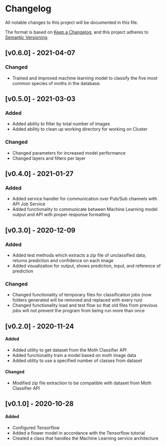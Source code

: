 # Changelog
All notable changes to this project will be documented in this file.

The format is based on [Keep a Changelog](https://keepachangelog.com/en/1.0.0/),
and this project adheres to [Semantic Versioning](https://semver.org/spec/v2.0.0.html).

## [v0.6.0] - 2021-04-07
### Changed
- Trained and improved machine learning model to classify the five most common species of moths in the database. 

## [v0.5.0] - 2021-03-03

### Added
- Added ability to filter by total number of images
- Added ability to clean up working directory for working on Cluster
### Changed
- Changed parameters for increased model performance
- Changed layers and filters per layer

## [v0.4.0] - 2021-01-27

### Added
- Added service handler for communication over Pub/Sub channels with API Job Service
- Added functionality to communicate between Machine Learning model output and API with proper response formatting

## [v0.3.0] - 2020-12-09

### Added
- Added test methods which extracts a zip file of unclassified data, returns prediction and confidence on each image
- Added visualization for output, shows prediction, input, and reference of prediction

### Changed
- Changed functionality of temporary files for classification jobs (now folders generated will be removed and replaced with every run)
- Changed functionality load and test flow so that old files from previous jobs will not prevent the program from being run more than once

## [v0.2.0] - 2020-11-24
#### Added
- Added utility to get dataset from the Moth Classifier API
- Added functionality train a model based on moth image data
- Added utility to use a specified number of classes from dataset

#### Changed
- Modified zip file extraction to be compatible with dataset from Moth Classifier API

## [v0.1.0] - 2020-10-28
#### Added
- Configured Tensorflow
- Added a flower model in accordance with the Tensorflow tutorial
- Created a class that handles the Machine Learning service architecture

